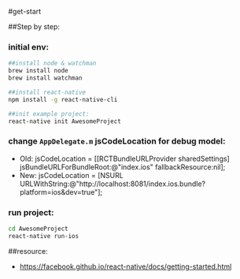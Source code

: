 #get-start

##Step by step:
### initial env:
  ```bash
  ##install node & watchman
  brew install node
  brew install watchman

  ##install react-native
  npm install -g react-native-cli

  ##init example project:
  react-native init AwesomeProject
  ```

### change `AppDelegate.m` jsCodeLocation for debug model:
  + Old:
  jsCodeLocation = [[RCTBundleURLProvider sharedSettings] jsBundleURLForBundleRoot:@"index.ios" fallbackResource:nil];
  + New:
  jsCodeLocation = [NSURL URLWithString:@"http://localhost:8081/index.ios.bundle?platform=ios&dev=true"];

### run project:
  ```bash
  cd AwesomeProject
  react-native run-ios
  ```


##resource:
+ https://facebook.github.io/react-native/docs/getting-started.html
